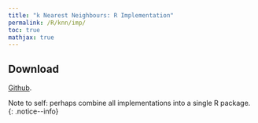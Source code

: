 ```yaml
---
title: "k Nearest Neighbours: R Implementation"
permalink: /R/knn/imp/
toc: true
mathjax: true
---
```


## Download

[Github](github.com/Adrian-Ng/Machine-Learning/tree/master/Nearest-Neighbours).

Note to self: perhaps combine all implementations into a single R package.
{: .notice--info}


